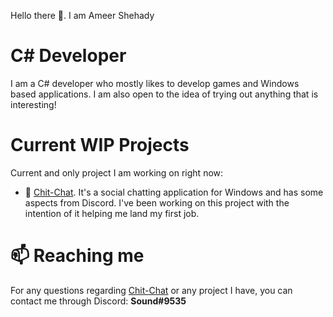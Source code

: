 Hello there 👋. I am Ameer Shehady

# C# Developer
I am a C# developer who mostly likes to develop games and Windows based applications. I am also open to the idea of trying out anything that is interesting!

# Current WIP Projects
Current and only project I am working on right now:
* 🔭 [Chit-Chat](https://github.com/Sound932/Chit-Chat). It's a social chatting application for Windows and has some aspects from Discord. I've been working on this project with the intention of it helping me land my first job.


# 📫 Reaching me
For any questions regarding [Chit-Chat](https://github.com/Sound932/Chit-Chat) or any project I have, you can contact me through Discord: **Sound#9535**
